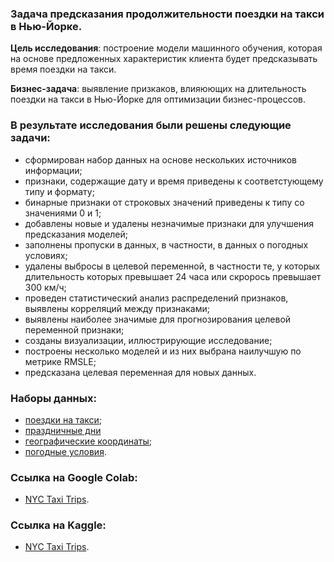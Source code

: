 ### Задача предсказания продолжительности поездки на такси в Нью-Йорке.

**Цель исследования**: построение модели машинного обучения, которая на основе предложенных характеристик клиента будет предсказывать время поездки на такси.

**Бизнес-задача**: выявление призкаков, влияюющих на длительность поездки на такси в Нью-Йорке для оптимизации бизнес-процессов.

### В результате исследования были решены следующие задачи:
- сформирован набор данных на основе нескольких источников информации;
- признаки, содержащие дату и время приведены к соответстующему типу и формату;
- бинарные признаки от строковых значений приведены к типу со значениями 0 и 1;
- добавлены новые и удалены незначимые признаки для улучшения предсказания моделей;
- заполнены пропуски в данных, в частности, в данных о погодных условиях;
- удалены выбросы в целевой переменной, в частности те, у которых длительность которых превышает 24 часа или скрорось превышает 300 км/ч;
- проведен статистический анализ распределений признаков, выявлены корреляций между признаками;
- выявлены наиболее значимые для прогнозирования целевой переменной признаки;
- созданы визуализации, иллюстрирующие исследование;
- построены несколько моделей и из них выбрана наилучшую по метрике RMSLE;
- предсказана целевая переменная для новых данных.

### Наборы данных:
- [поездки на такси](docs/TRIPS.md);
- [праздничные дни](docs/HOLIDAYS.md)
- [географические координаты](docs/OSRM.md);
- [погодные условия](docs/WEATHER.md).

### Ссылка на Google Colab:
- [NYC Taxi Trips](https://drive.google.com/file/d/19UPSU6I84EsQXSwPlPjujlCSxtkq7PZ0/view?usp=sharing).

### Ссылка на Kaggle:
- [NYC Taxi Trips](https://www.kaggle.com/code/alexlegion/nyc-taxi-trip-duration).